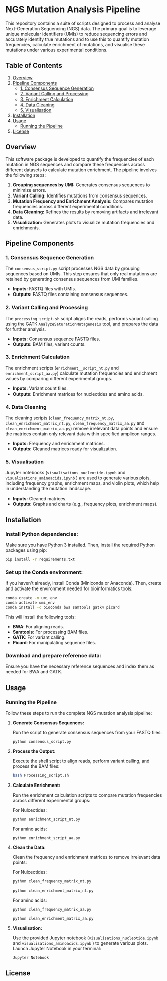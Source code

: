 # NGS Mutation Analysis Pipeline

This repository contains a suite of scripts designed to process and analyse Next-Generation Sequencing (NGS) data. The primary goal is to leverage unique molecular identifiers (UMIs) to reduce sequencing errors and accurately identify true mutations and to use this to quantify mutation frequencies, calculate enrichment of mutations, and visualise these mutations under various experimental conditions.

## Table of Contents

1. [Overview](#overview)
2. [Pipeline Components](#pipeline-components)
   - [1. Consensus Sequence Generation](#1-consensus-sequence-generation)
   - [2. Variant Calling and Processing](#2-variant-calling-and-processing)
   - [3. Enrichment Calculation](#3-enrichment-calculation)
   - [4. Data Cleaning](#4-data-cleaning)
   - [5. Visualisation](#5-visualisation)
3. [Installation](#installation)
4. [Usage](#usage)
   - [Running the Pipeline](#running-the-pipeline)
5. [License](#license)

## Overview

This software package is developed to quantify the frequencies of each mutation in NGS sequences and compare these frequencies across different datasets to calculate mutation enrichment. The pipeline involves the following steps:

1. **Grouping sequences by UMI:** Generates consensus sequences to minimize errors.
2. **Variant Calling:** Identifies mutations from consensus sequences.
3. **Mutation Frequency and Enrichment Analysis:** Compares mutation frequencies across different experimental conditions.
4. **Data Cleaning:** Refines the results by removing artifacts and irrelevant data.
5. **Visualization:** Generates plots to visualize mutation frequencies and enrichments.

## Pipeline Components

### 1. Consensus Sequence Generation

The `consensus_script.py` script processes NGS data by grouping sequences based on UMIs. This step ensures that only real mutations are retained by generating consensus sequences from UMI families.

- **Inputs:** FASTQ files with UMIs.
- **Outputs:** FASTQ files containing consensus sequences.

### 2. Variant Calling and Processing

The `processing_script.sh` script aligns the reads, performs variant calling using the GATK `AnalyzeSaturationMutagenesis` tool, and prepares the data for further analysis.

- **Inputs:** Consensus sequence FASTQ files.
- **Outputs:** BAM files, variant counts.

### 3. Enrichment Calculation

The enrichment scripts (`enrichment__script_nt.py` and `enrichment_script_aa.py`) calculate mutation frequencies and enrichment values by comparing different experimental groups.

- **Inputs:** Variant count files.
- **Outputs:** Enrichment matrices for nucleotides and amino acids.

### 4. Data Cleaning

The cleaning scripts (`clean_frequency_matrix_nt.py`, `clean_enrichment_matrix_nt.py`, `clean_frequency_matrix_aa.py` and `clean_enrichment_matrix_aa.py`) remove irrelevant data points and ensure the matrices contain only relevant data within specified amplicon ranges.

- **Inputs:** Frequency and enrichment matrices.
- **Outputs:** Cleaned matrices ready for visualization.

### 5. Visualisation

Jupyter notebooks (`visualisations_nucleotide.ipynb` and `visualisations_aminoacids.ipynb` ) are used to generate various plots, including frequency graphs, enrichment maps, and violin plots, which help in understanding the mutation landscape.

- **Inputs:** Cleaned matrices.
- **Outputs:** Graphs and charts (e.g., frequency plots, enrichment maps).

## Installation
   
### Install Python dependencies:

Make sure you have Python 3 installed. Then, install the required Python packages using pip:

```bash
pip install -r requirements.txt
``` 

### Set up the Conda environment: 

If you haven't already, install Conda (Miniconda or Anaconda). Then, create and activate the environment needed for bioinformatics tools:

```bash
conda create -n umi_env
conda activate umi_env
conda install -c bioconda bwa samtools gatk4 picard
```
This will install the following tools:

- **BWA**: For aligning reads.
- **Samtools**: For processing BAM files.
- **GATK**: For variant calling.
- **Picard**: For manipulating sequence files.

### Download and prepare reference data:

Ensure you have the necessary reference sequences and index them as needed for BWA and GATK.

## Usage 

### Running the Pipeline

Follow these steps to run the complete NGS mutation analysis pipeline:

1. **Generate Consensus Sequences:**

   Run the script to generate consensus sequences from your FASTQ files:

   ```bash
   python consensus_script.py
   ```
   
2. **Process the Output:**

   Execute the shell script to align reads, perform variant calling, and process the BAM files:

   ```bash
   bash Processing_script.sh
   ```

3. **Calculate Enrichment:**

   Run the enrichment calculation scripts to compare mutation frequencies across different experimental groups:

   For Nulceotides:
   ```bash
   python enrichment_script_nt.py
   ```
   
   For amino acids:
   ```bash
   python enrichment_script_aa.py
   ```
   
4. **Clean the Data:**

   Clean the frequency and enrichment matrices to remove irrelevant data points:

   For Nulceotides:
   ```bash
   python clean_frequency_matrix_nt.py
   ```
   ```bash
   python clean_enrichment_matrix_nt.py
   ```
   
   For amino acids:
   ```bash
   python clean_frequency_matrix_aa.py
   ```
   ```bash
   python clean_enrichment_matrix_aa.py
   ```

5. **Visualisation:**

   Use the provided Jupyter notebook (`visualisations_nucleotide.ipynb` and `visualisations_aminoacids.ipynb` ) to generate various plots. Launch Jupyter Notebook in your terminal:

   ```bash
   Jupyter Notebook
   ```
## License
